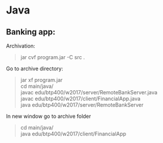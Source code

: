 # Java
## Banking app:  
Archivation:  
>jar cvf program.jar -C src .

Go to archive directory:  
>jar xf program.jar  
>cd main/java/  
>javac edu/btp400/w2017/server/RemoteBankServer.java  
>javac edu/btp400/w2017/client/FinancialApp.java  
>java edu/btp400/w2017/server/RemoteBankServer  

In new window go to archive folder  
>cd main/java/  
>java edu/btp400/w2017/client/FinancialApp  
